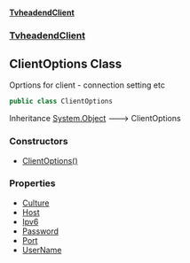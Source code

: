 #### [TvheadendClient](./index.md 'index')
### [TvheadendClient](./TvheadendClient.md 'TvheadendClient')
## ClientOptions Class
Oprtions for client - connection setting etc  
```csharp
public class ClientOptions
```
Inheritance [System.Object](https://docs.microsoft.com/en-us/dotnet/api/System.Object 'System.Object') &#129106; ClientOptions  
### Constructors
- [ClientOptions()](./TvheadendClient-ClientOptions-ClientOptions().md 'TvheadendClient.ClientOptions.ClientOptions()')
### Properties
- [Culture](./TvheadendClient-ClientOptions-Culture.md 'TvheadendClient.ClientOptions.Culture')
- [Host](./TvheadendClient-ClientOptions-Host.md 'TvheadendClient.ClientOptions.Host')
- [Ipv6](./TvheadendClient-ClientOptions-Ipv6.md 'TvheadendClient.ClientOptions.Ipv6')
- [Password](./TvheadendClient-ClientOptions-Password.md 'TvheadendClient.ClientOptions.Password')
- [Port](./TvheadendClient-ClientOptions-Port.md 'TvheadendClient.ClientOptions.Port')
- [UserName](./TvheadendClient-ClientOptions-UserName.md 'TvheadendClient.ClientOptions.UserName')
